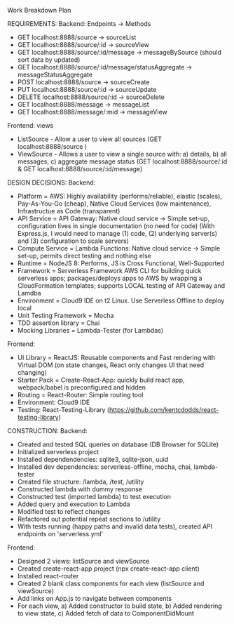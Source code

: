 Work Breakdown Plan

REQUIREMENTS:
Backend: Endpoints -> Methods
- GET localhost:8888/source -> sourceList
- GET localhost:8888/source/:id -> sourceView
- GET localhost:8888/source/:id/message -> messageBySource (should sort data by updated)
- GET localhost:8888/source/:id/message/statusAggregate -> messageStatusAggregate
- POST localhost:8888/source -> sourceCreate
- PUT localhost:8888/source/:id -> sourceUpdate
- DELETE localhost:8888/source/:id -> sourceDelete
- GET localhost:8888/message -> messageList
- GET localhost:8888/message/:mid -> messageView


Frontend: views
- ListSource - Allow a user to view all sources (GET localhost:8888/source )
- ViewSource - Allows a user to view a single source with:
a) details, b) all messages, c) aggregate message status 
(GET localhost:8888/source/:id & GET localhost:8888/source/:id/message)


DESIGN DECISIONS:
Backend:
- Platform = AWS: Highly availability (performs/reliable), elastic (scales), Pay-As-You-Go (cheap), Native Cloud Services (low maintenance), Infrastructue as Code (transparent)
- API Service = API Gateway: Native cloud service -> Simple set-up, configuration lives in single documentation (no need for code)  (With Express.js, I would need to manage (1) code, (2) underlying server(s) and (3) configuration to scale servers)
- Compute Service = Lambda Functions: Native cloud service -> Simple set-up, permits direct testing and nothing else
- Runtime = NodeJS 8: Performs, JS is Cross Functional, Well-Supported
- Framework = Serverless Framework AWS CLI for building quick serverless apps; packages/deploys apps to AWS by wrapping a CloudFormation templates; supports LOCAL testing of API Gateway and Lamdba
- Environment = Cloud9 IDE on t2 Linux. Use Serverless Offline to deploy local
- Unit Testing Framework = Mocha
- TDD assertion library = Chai
- Mocking Libraries = Lambda-Tester (for Lambdas)

Frontend:
- UI Library = ReactJS: Reusable components and Fast rendering with Virtual DOM (on state changes, React only changes UI that need changing)
- Starter Pack = Create-React-App: quickly build react app, webpack/babel is preconfigured and hidden
- Routing = React-Router: Simple routing tool
- Environment: Cloud9 IDE
- Testing: React-Testing-Library (https://github.com/kentcdodds/react-testing-library)

CONSTRUCTION:
Backend:
- Created and tested SQL queries on database (DB Browser for SQLite)
- Initialized serverless project
- Installed dependendencies: sqlite3, sqlite-json, uuid
- Installed dev dependencies: serverless-offline, mocha, chai, lambda-tester
- Created file structure: /lambda, /test, /utility
- Constructed lambda with dummy response
- Constructed test (imported lambda) to test execution
- Added query and execution to Lambda
- Modified test to reflect changes
- Refactored out potential repeat sections to /utility
- With tests running (happy paths and invalid data tests), created API endpoints on 'serverless.yml'

Frontend:
- Designed 2 views: listSource and viewSource
- Created create-react-app project (npx create-react-app client)
- Installed react-router
- Created 2 blank class components for each view (listSource and viewSource)
- Add links on App.js to navigate between components
- For each view, 
a) Added constructor to build state,
b) Added rendering to view state, 
c) Added fetch of data to ComponentDidMount
